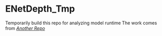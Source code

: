 # ENetDepth_Tmp
Temporarily build this repo for analyzing model runtime
The work comes from [*Another Repo*](https://github.com/montrealrobotics/ENetDepth)
